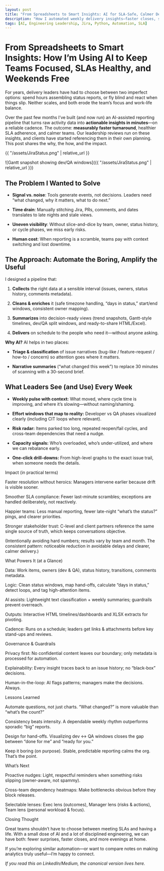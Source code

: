 ```yaml
---
layout: post
title: "From Spreadsheets to Smart Insights: AI for SLA-Safe, Calmer Delivery"
description: "How I automated weekly delivery insights—faster closes, steadier SLAs, and better work-life balance."
tags: [AI, Engineering Leadership, Jira, Python, Automation, SLA]
---
```


# From Spreadsheets to Smart Insights: How I’m Using AI to Keep Teams Focused, SLAs Healthy, and Weekends Free

For years, delivery leaders have had to choose between two imperfect options: spend hours assembling status reports, or fly blind and react when things slip. Neither scales, and both erode the team’s focus and work-life balance.

Over the past few months I’ve built (and now run) an AI-assisted reporting pipeline that turns raw activity data into **actionable insights in minutes**—on a reliable cadence. The outcome: **measurably faster turnaround**, healthier SLA adherence, and calmer teams. Our leadership reviews run on these insights, and clients have started referencing them in their own planning. This post shares the why, the how, and the impact.

{{ "/assets/JiraStatus.png" | relative_url }}

![Gantt snapshot showing dev/QA windows]({{ "/assets/JiraStatus.png" | relative_url }})

## The Problem I Wanted to Solve

- **Signal vs. noise**: Tools generate events, not decisions. Leaders need “what changed, why it matters, what to do next.”

- **Time drain**: Manually stitching Jira, PRs, comments, and dates translates to late nights and stale views.

- **Uneven visibility**: Without slice-and-dice by team, owner, status history, or cycle phases, we miss early risks.

- **Human cost**: When reporting is a scramble, teams pay with context switching and lost downtime.

## The Approach: Automate the Boring, Amplify the Useful

I designed a pipeline that:

1. **Collects** the right data at a sensible interval (issues, owners, status history, comments metadata).

2. **Cleans & enriches** it (safe timezone handling, “days in status,” start/end windows, consistent owner mapping).

3. **Summarizes** into decision-ready views (trend snapshots, Gantt-style timelines, dev/QA split windows, and ready-to-share HTML/Excel).

4. **Delivers** on schedule to the people who need it—without anyone asking.

**Why AI?** AI helps in two places:

- **Triage & classification** of issue narratives (bug-like / feature-request / how-to / concern) so attention goes where it matters.

- **Narrative summaries** (“what changed this week”) to replace 30 minutes of scanning with a 30-second brief.

## What Leaders See (and Use) Every Week

- **Weekly pulse with context:** What moved, where cycle time is improving, and where it’s slowing—without naming/shaming.

- **Effort windows that map to reality:** Developer vs QA phases visualized clearly (including CIT loops where relevant).

- **Risk radar:** Items parked too long, repeated reopen/fail cycles, and cross-team dependencies that need a nudge.

- **Capacity signals:** Who’s overloaded, who’s under-utilized, and where we can rebalance early.

- **One-click drill-downs:** From high-level graphs to the exact issue trail, when someone needs the details.

Impact (in practical terms)

Faster resolution without heroics: Managers intervene earlier because drift is visible sooner.

Smoother SLA compliance: Fewer last-minute scrambles; exceptions are handled deliberately, not reactively.

Happier teams: Less manual reporting, fewer late-night “what’s the status?” pings, and clearer priorities.

Stronger stakeholder trust: C-level and client partners reference the same single source of truth, which keeps conversations objective.

(Intentionally avoiding hard numbers; results vary by team and month. The consistent pattern: noticeable reduction in avoidable delays and clearer, calmer delivery.)

What Powers It (at a Glance)

Data: Work items, owners (dev & QA), status history, transitions, comments metadata.

Logic: Clean status windows, map hand-offs, calculate “days in status,” detect loops, and tag high-attention items.

AI assists: Lightweight text classification + weekly summaries; guardrails prevent overreach.

Outputs: Interactive HTML timelines/dashboards and XLSX extracts for pivoting.

Cadence: Runs on a schedule; leaders get links & attachments before key stand-ups and reviews.

Governance & Guardrails

Privacy first: No confidential content leaves our boundary; only metadata is processed for automation.

Explainability: Every insight traces back to an issue history; no “black-box” decisions.

Human-in-the-loop: AI flags patterns; managers make the decisions. Always.

Lessons Learned

Automate questions, not just charts. “What changed?” is more valuable than “what’s the count?”

Consistency beats intensity. A dependable weekly rhythm outperforms sporadic “big” reports.

Design for hand-offs. Visualizing dev ↔ QA windows closes the gap between “done for me” and “ready for you.”

Keep it boring (on purpose). Stable, predictable reporting calms the org. That’s the point.

What’s Next

Proactive nudges: Light, respectful reminders when something risks slipping (owner-aware, not spammy).

Cross-team dependency heatmaps: Make bottlenecks obvious before they block releases.

Selectable lenses: Exec lens (outcomes), Manager lens (risks & actions), Team lens (personal workload & focus).

Closing Thought

Great teams shouldn’t have to choose between meeting SLAs and having a life. With a small dose of AI and a lot of disciplined engineering, we can have both: fewer surprises, faster closes, and more evenings at home.

If you’re exploring similar automation—or want to compare notes on making analytics truly useful—I’m happy to connect.

*If you read this on LinkedIn/Medium, the canonical version lives here.*
